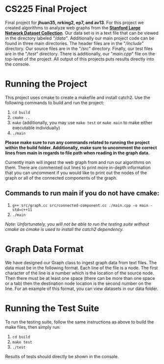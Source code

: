 # CS225 Final Project
Final project for **jhuan35, nrking2, ep7, and av13**. For this project we created algorithms to analyze web graphs from the [**Stanford Large Network Dataset Collection**](http://snap.stanford.edu/data/). Our data set is in a text file that can be viewed in the directory labeled *"/data"*. Additionally our main project code can be found in three main directories. The header files are in the "*/include*" directory. Our source files are in the "*/src*" directory. Finally, our test files are in the "*/test*" directory. There is additionally, our "*main.cpp*" file on the top-level of the project. All output of this projects puts results directly into the console.

# Running the Project
This project uses cmake to create a makefile and install catch2. Use the following commands to build and run the project:
1. `cd build`
2. `cmake ..`
3. `make` (additionally, you may use `make test` or `make main` to make either executable individually)
4. `./main`

**Please make sure to run any commands related to running the project within the build folder. Additionally, make sure to uncomment the correct lines from main in regards to file path when reading in the graph data.**

Currently main will ingest the web graph from and run our algorithms on them. There are commented out lines to print more in-depth information that you can uncomment if you would like to print out the nodes of the graph or all of the connected components of the graph. 


## Commands to run main if you do not have cmake:
1. `g++ src/graph.cc src/connected-component.cc ./main.cpp -o main -std=c++11`
2. `./main`

*Note: Unfortunately, you will not be able to run the testing suite without cmake as cmake is used to install the catch2 dependency.*

# Graph Data Format
We have designed our Graph class to ingest graph data from text files. The data must be in the following format. Each line of the file is a node. The first character of the line is a number which is the location of the source node. Then there must be at least one space (there can be more than one space or a tab) then the destination node location is the second number on the line. For an example of this format, you can view datasets in our data folder.

# Running the Test Suite
To run the testing suite, follow the same instructions as above to build the make files, then simply run:

1. `cd build`
2. `make test`
3. `./test` 

Results of tests should directly be shown in the console.
